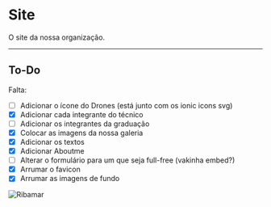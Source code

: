 # Site

O site da nossa organização.

---

## To-Do

Falta:

- [ ] Adicionar o ícone do Drones (está junto com os ionic icons svg)
- [x] Adicionar cada integrante do técnico
- [ ] Adicionar os integrantes da graduação
- [x] Colocar as imagens da nossa galeria
- [x] Adicionar os textos
- [x] Adicionar Aboutme
- [ ] Alterar o formulário para um que seja full-free (vakinha embed?)
- [x] Arrumar o favicon
- [x] Arrumar as imagens de fundo

![Ribamar](https://ogimg.infoglobo.com.br/in/24029035-439-61f/FT1086A/652/xlucas-ribamar.jpg.pagespeed.ic.bvu93Sxi6A.jpg)
